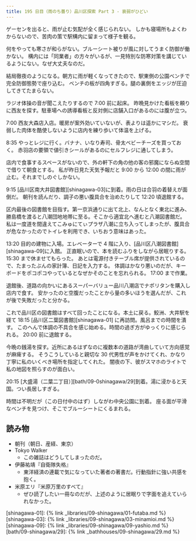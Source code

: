 ```yaml
---
title: 195 日目（雨のち曇り）品川区探索 Part 3 - 衰弱がひどい
---
```


ゲーセンを出ると、雨が止む気配が全く感じられない。
しかも寝場所もよくわからないので、苦肉の策で駅構内に留まって様子を観る。

何をやっても寒さが和らがない。ブルーシート被りが風に対してうまく防御が働かない。
構内には「同業者」の方々がいるが、一見特別な防寒対策を講じているようにない。なぜ大丈夫なのだ。

結局徹夜のようになる。朝方に雨が軽くなってきたので、駅東側の公園ベンチで完全防御態勢で座り込む。
ベンチの板が四角すぎる。腿の裏側をエッジが圧迫してきてたまらない。

ラジオ体操の音が聞こえたりするので 7:00 前に起床。
昨晩見かけた看板を頼りに西友を探す。駐車場への誘導看板と反対側に店舗入口があるのには腹が立つ。

7:00 西友大森店入店。暖房が案外効いていないが、表よりは遥かにマシだ。
衰弱した肉体を酷使しないように店内を練り歩いて体温を上げる。

8:35 やっとレジに行く。バナナ、いなり寿司、骨太ベビーチーズを買っておく。
赤羽店の要領で値引きシールがあるのにセルフレジに通してしまう。

店内で食事するスペースがないので、外の軒下の角の他の客の邪魔にならぬ空間で借りて朝食とする。
私が昨日見た天気予報だと 9:00 から 12:00 の間に雨が止む。それまでしのぐしかない。

9:15 [品川区南大井図書館][shinagawa-03]に到着。雨の日は合羽の着替えが面倒だ。
朝刊を読んだり、調子の悪い腹具合を治めたりして 12:20 頃退館する。

区内最後の図書館を目指す。第一京浜通りに出て北上、なんとなく東北に進み、
勝島橋を渡ると八潮団地地帯に至る。そこから適宜北へ進むと八潮図書館だ。
私は一度道を間違えてこみゅにてぃプラザ八潮に立ち入ってしまったが、腹具合が危なかったのでトイレを利用でき、いちおう意味はあった。

13:20 目的の建物に入場。エレベーターで 4 階に入り、[品川区八潮図書館][shinagawa-09]に入館。
正直眠いので、本を読むふりをしながら居眠りする。15:30 まで休ませてもらった。
あとは電源付きテーブル席が提供されているので、たまったぶんの家計簿、日記を入力する。
体調はかなり悪いのだが、キーボードをポコポコやっているとなぜかそのことを忘れられる。
17:00 まで作業。

退館後、道路の向かいにあるスーパーバリュー品川八潮店でナポリタンを購入し店内で食す。
安かったのと空腹だったことから量の多いほうを選んだが、これが後で失敗だったと分かる。

これで品川区の図書館はすべて回ったことになる。本土に戻る。鮫洲、大井駅を経て
18:15 [品川区二葉図書館][shinagawa-01] に再訪問。風呂までの時間を潰す。
このへんで体調の不具合を感じ始める。時間の過ぎ方がゆっくりに感じられる。
20:00 前に退館する。

今晩の銭湯を探す。近所にあるはずなのに複数本の道路が湾曲していて方向感覚が麻痺する。
そうこうしていると親切な 30 代男性が声をかけてくれ、かなり丁寧に私のいくべき場所を指定してくれた。
闇夜の下、彼がスマホのライトで私の地図を照らすのが面白い。

20:15 [大盛湯（二葉二丁目）][bath/09-0shinagawa/29]到着。湯に浸かると天国。つい長居しすぎる。

時間は不明だが（この日付中のはず）しながわ中央公園に到着。
座る面が平滑なベンチを見つけ、そこでブルーシートにくるまれる。

## 読み物

* 朝刊（朝日、産経、東京）
* Tokyo Walker
  * この雑誌はどうしてしまったのだ。
* 伊藤祐靖『自衛隊失格』
  * 東洋経済の連載で気になっていた著者の著書だ。行動指針に強い共感を抱く。
* 米原エリ『米原万里のすべて』
  * ぜひ読了したい一冊なのだが、上述のように居眠りで字面を追えていられなかった。

[shinagawa-01]: {% link _libraries/09-shinagawa/01-futaba.md %}
[shinagawa-03]: {% link _libraries/09-shinagawa/03-minamioi.md %}
[shinagawa-09]: {% link _libraries/09-shinagawa/09-yashio.md %}
[bath/09-shinagawa/29]: {% link _bathhouses/09-shinagawa/29.md %}
